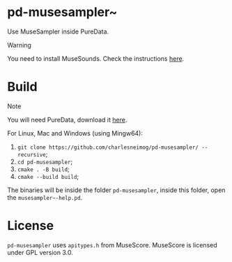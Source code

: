 # pd-musesampler~

Use MuseSampler inside PureData.

> [!WARNING]
> You need to install MuseSounds. Check the instructions [here](https://musescore.org/en/handbook/4/installing-muse-sounds).

# Build
> [!NOTE]
> You will need PureData, download it [here](https://puredata.info/downloads/pure-data).

For Linux, Mac and Windows (using Mingw64):

1. `git clone https://github.com/charlesneimog/pd-musesampler/ --recursive`;
2. `cd pd-musesampler`;
3. `cmake . -B build`;
4. `cmake --build build`;

The binaries will be inside the folder `pd-musesampler`, inside this folder, open the `musesampler~-help.pd`.

# License

`pd-musesampler` uses `apitypes.h` from MuseScore. MuseScore is licensed under GPL version 3.0. 
